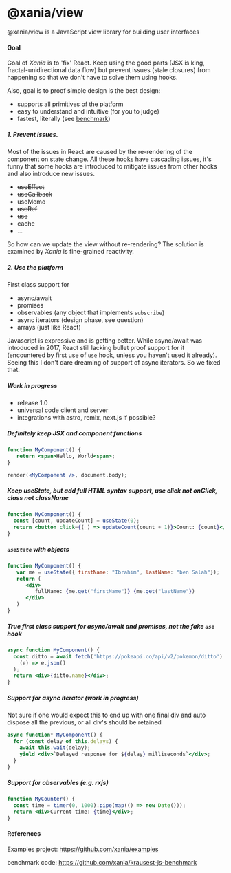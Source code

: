 # @xania/view

@xania/view is a JavaScript view library for building user interfaces

#### Goal

Goal of _Xania_ is to 'fix' React. Keep using the good parts (JSX is king, fractal-unidirectional data flow) but prevent issues (stale closures) from happening so that we don't have to solve them using hooks.

Also, goal is to proof simple design is the best design:

- supports all primitives of the platform
- easy to understand and intuitive (for you to judge)
- fastest, literally (see [benchmark](https://krausest.github.io/js-framework-benchmark/2022/table_chrome_104_windows.html))

##### 1. Prevent issues.

Most of the issues in React are caused by the re-rendering of the component on state change. All these hooks have cascading issues, it's funny that some hooks are introduced to mitigate issues from other hooks and also introduce new issues.

- ~~useEffect~~
- ~~useCallback~~
- ~~useMemo~~
- ~~useRef~~
- ~~use~~
- ~~cache~~
- ...

So how can we update the view without re-rendering? The solution is examined by _Xania_ is fine-grained reactivity.

##### 2. Use the platform

First class support for

- async/await
- promises
- observables (any object that implements `subscribe`)
- async iterators (design phase, see question)
- arrays (just like React)

Javascript is expressive and is getting better. While async/await was introduced in 2017, React still lacking bullet proof support for it (encountered by first use of `use` hook, unless you haven't used it already). Seeing this I don't dare dreaming of support of async iterators.
So we fixed that:

##### Work in progress

- release 1.0
- universal code client and server
- integrations with astro, remix, next.js if possible?

##### Definitely keep JSX and component functions

```jsx
function MyComponent() {
   return <span>Hello, World<span>;
}

render(<MyComponent />, document.body);
```

##### Keep useState, but add full HTML syntax support, use click not onClick, class not className

```jsx
function MyComponent() {
  const [count, updateCount] = useState(0);
  return <button click={(_) => updateCount(count + 1)}>Count: {count}</button>;
}
```

##### `useState` with objects

```jsx
function MyComponent() {
   var me = useState({ firstName: "Ibrahim", lastName: "ben Salah"});
   return (
      <div>
         fullName: {me.get("firstName")} {me.get("lastName"})
      </div>
   )
}
```

##### True first class support for async/await and promises, not the fake `use` hook

```jsx
async function MyComponent() {
  const ditto = await fetch('https://pokeapi.co/api/v2/pokemon/ditto').then(
    (e) => e.json()
  );
  return <div>{ditto.name}</div>;
}
```

##### Support for async iterator (work in progress)

Not sure if one would expect this to end up with one final div and auto dispose all the previous, or all div's should be retained

```jsx
async function* MyComponent() {
  for (const delay of this.delays) {
    await this.wait(delay);
    yield <div>`Delayed response for ${delay} milliseconds`</div>;
  }
}
```

##### Support for observables (e.g. rxjs)

```jsx
function MyCounter() {
  const time = timer(0, 1000).pipe(map(() => new Date()));
  return <div>Current time: {time}</div>;
}
```

#### References

Examples project:
https://github.com/xania/examples

benchmark code:
https://github.com/xania/krausest-js-benchmark
